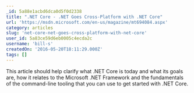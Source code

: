 ```yaml
---
_id: 5a88e1acbd6dca0d5f0d2338
title: ".NET Core - .NET Goes Cross-Platform with .NET Core"
url: 'https://msdn.microsoft.com/en-us/magazine/mt694084.aspx'
category: articles
slug: 'net-core-net-goes-cross-platform-with-net-core'
user_id: 5a83ce59d6eb0005c4ecda2c
username: 'bill-s'
createdOn: '2016-05-20T18:11:29.000Z'
tags: []
---
```


 This article should help clarify what .NET Core is today and what its goals are, how it relates to the Microsoft .NET Framework and the fundamentals of the command-line tooling that you can use to get started with .NET Core.
